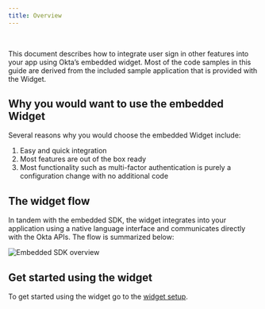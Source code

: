 ```yaml
---
title: Overview
---
```


<ApiLifecycle access="ie" /><br>

<div class="oie-embedded-sdk">

This document describes how to integrate user sign in other features
into your app using Okta’s embedded widget. Most of the code
samples in this guide are derived from the included sample application that
is provided with the Widget.

## Why you would want to use the embedded Widget

Several reasons why you would choose the embedded Widget include:

1. Easy and quick integration
1. Most features are out of the box ready
1. Most functionality such as multi-factor authentication is purely
   a configuration change with no additional code

## The widget flow

In tandem with the embedded SDK, the widget integrates into your
application using a native language interface and communicates directly with
the Okta APIs. The flow is summarized below:

<div class="common-image-format">

![Embedded SDK overview](/img/oie-embedded-sdk/embedded-widget-overview.png
 "Overview the of the embedded SDK")

</div>

## Get started using the widget

To get started using the widget go to the [widget setup](/docs/guides/oie-embedded-widget-setup/aspnet/main/).

</div>
